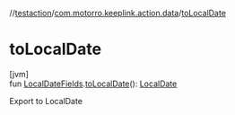 //[testaction](../../index.md)/[com.motorro.keeplink.action.data](index.md)/[toLocalDate](to-local-date.md)

# toLocalDate

[jvm]\
fun [LocalDateFields](../com.motorro.keeplink.testaction.data/-local-date-fields/index.md#30247876%2FExtensions%2F1479627764).[toLocalDate](to-local-date.md)(): [LocalDate](https://docs.oracle.com/javase/8/docs/api/java/time/LocalDate.html)

Export to LocalDate
